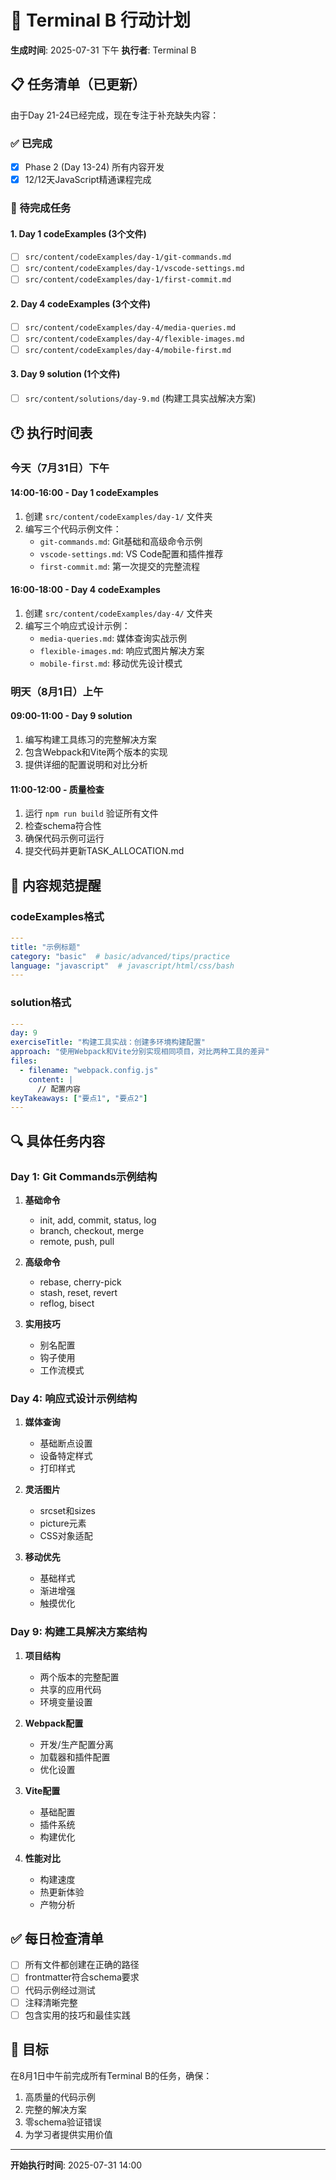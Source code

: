 # 🚀 Terminal B 行动计划

**生成时间**: 2025-07-31 下午
**执行者**: Terminal B

## 📋 任务清单（已更新）

由于Day 21-24已经完成，现在专注于补充缺失内容：

### ✅ 已完成
- [x] Phase 2 (Day 13-24) 所有内容开发
- [x] 12/12天JavaScript精通课程完成

### 📌 待完成任务

#### 1. Day 1 codeExamples (3个文件)
- [ ] `src/content/codeExamples/day-1/git-commands.md`
- [ ] `src/content/codeExamples/day-1/vscode-settings.md`
- [ ] `src/content/codeExamples/day-1/first-commit.md`

#### 2. Day 4 codeExamples (3个文件)
- [ ] `src/content/codeExamples/day-4/media-queries.md`
- [ ] `src/content/codeExamples/day-4/flexible-images.md`
- [ ] `src/content/codeExamples/day-4/mobile-first.md`

#### 3. Day 9 solution (1个文件)
- [ ] `src/content/solutions/day-9.md` (构建工具实战解决方案)

## 🕐 执行时间表

### 今天（7月31日）下午

#### 14:00-16:00 - Day 1 codeExamples
1. 创建 `src/content/codeExamples/day-1/` 文件夹
2. 编写三个代码示例文件：
   - `git-commands.md`: Git基础和高级命令示例
   - `vscode-settings.md`: VS Code配置和插件推荐
   - `first-commit.md`: 第一次提交的完整流程

#### 16:00-18:00 - Day 4 codeExamples  
1. 创建 `src/content/codeExamples/day-4/` 文件夹
2. 编写三个响应式设计示例：
   - `media-queries.md`: 媒体查询实战示例
   - `flexible-images.md`: 响应式图片解决方案
   - `mobile-first.md`: 移动优先设计模式

### 明天（8月1日）上午

#### 09:00-11:00 - Day 9 solution
1. 编写构建工具练习的完整解决方案
2. 包含Webpack和Vite两个版本的实现
3. 提供详细的配置说明和对比分析

#### 11:00-12:00 - 质量检查
1. 运行 `npm run build` 验证所有文件
2. 检查schema符合性
3. 确保代码示例可运行
4. 提交代码并更新TASK_ALLOCATION.md

## 📝 内容规范提醒

### codeExamples格式
```yaml
---
title: "示例标题"
category: "basic"  # basic/advanced/tips/practice
language: "javascript"  # javascript/html/css/bash
---
```

### solution格式
```yaml
---
day: 9
exerciseTitle: "构建工具实战：创建多环境构建配置"
approach: "使用Webpack和Vite分别实现相同项目，对比两种工具的差异"
files:
  - filename: "webpack.config.js"
    content: |
      // 配置内容
keyTakeaways: ["要点1", "要点2"]
---
```

## 🔍 具体任务内容

### Day 1: Git Commands示例结构
1. **基础命令**
   - init, add, commit, status, log
   - branch, checkout, merge
   - remote, push, pull

2. **高级命令**
   - rebase, cherry-pick
   - stash, reset, revert
   - reflog, bisect

3. **实用技巧**
   - 别名配置
   - 钩子使用
   - 工作流模式

### Day 4: 响应式设计示例结构
1. **媒体查询**
   - 基础断点设置
   - 设备特定样式
   - 打印样式

2. **灵活图片**
   - srcset和sizes
   - picture元素
   - CSS对象适配

3. **移动优先**
   - 基础样式
   - 渐进增强
   - 触摸优化

### Day 9: 构建工具解决方案结构
1. **项目结构**
   - 两个版本的完整配置
   - 共享的应用代码
   - 环境变量设置

2. **Webpack配置**
   - 开发/生产配置分离
   - 加载器和插件配置
   - 优化设置

3. **Vite配置**
   - 基础配置
   - 插件系统
   - 构建优化

4. **性能对比**
   - 构建速度
   - 热更新体验
   - 产物分析

## ✅ 每日检查清单

- [ ] 所有文件都创建在正确的路径
- [ ] frontmatter符合schema要求
- [ ] 代码示例经过测试
- [ ] 注释清晰完整
- [ ] 包含实用的技巧和最佳实践

## 🎯 目标

在8月1日中午前完成所有Terminal B的任务，确保：
1. 高质量的代码示例
2. 完整的解决方案
3. 零schema验证错误
4. 为学习者提供实用价值

---

**开始执行时间**: 2025-07-31 14:00